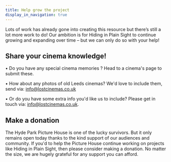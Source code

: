 ```yaml
---
title: Help grow the project
display_in_navigation: true
---
```

Lots of work has already gone into creating this resource but there’s still a lot more work to do! Our ambition is for Hiding in Plain Sight to continue growing and expanding over time – but we can only do so with your help!

## Share your cinema knowledge!

• Do you have any special cinema memories ? Head to a cinema's page to submit these. 

• How about any photos of old Leeds cinemas? We'd love to include them, send via: [info@lostcinemas.co.uk](mailto:info@lostcinemas.co.uk)

• Or do you have some extra info you'd like us to include? Please get in touch via: [info@lostcinemas.co.uk](mailto:info@lostcinemas.co.uk).

## Make a donation

The Hyde Park Picture House is one of the lucky survivors. But it only remains open today thanks to the kind support of our audiences and community. If you'd to help the Picture House continue working on projects like Hiding in Plain Sight, then please consider making a donation. No matter the size, we are hugely grateful for any support you can afford.